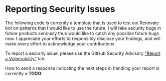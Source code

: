 # Reporting Security Issues

The following code is currently a template that is used to test out Renovate bot
on patterns that I would like to use the future. I will take security bugs in
future products seriously thus would like to catch any possible future bugs now.
I appreciate your efforts to responsibly disclose your findings, and will make
every effort to acknowledge your contributions.

To report a security issue, please use the GitHub Security Advisory
["Report a Vulnerability"](https://github.com/dsm23/dsm23-deno-next-template/security/advisories/new)
tab.

How to send a response indicating the next steps in handling your report is
currently a **TODO**.
